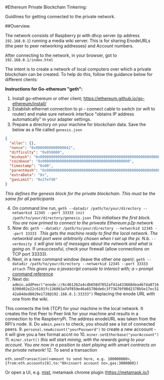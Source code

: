 #Ethereum Private Blockchain Tinkering:

Guidlines for getting connected to the private network.

##Overview.

 The network consists of Raspberry pi with dhcp server (ip address `192.168.0.1`) running a media wiki server. This is for sharing EnodeURLs (the peer to peer networking addresses) and Account numbers.
 
 After connecting to the network, in your browser, got to `192.168.0.1/index.html`
 

The intent is to create a network of local computers over which a private blockchain can be created. To help do this, follow the guidance below for different clients:
 
**Instructions for Go-ethereum "geth":**
 
1. Install go-ethereum or other client; https://ethereum.github.io/go-ethereum/install/
2. Establish ethernet connection to pi - connect cable to switch (or wifi to router) and make sure network interface "obtains IP address automatically" in your adapter settings.
3. Prepare a directory on your machine for blockchain data. Save the below as a file called `genesis.json`

```json
{
  "alloc": {},
  "nonce": "0x0000000000000042",
  "difficulty": "0x050000",
  "mixhash": "0x0000000000000000000000000000000000000000000000000000000000000000",
  "coinbase": "0x0000000000000000000000000000000000000000",
  "timestamp": "0x00",
  "parentHash": "0x0000000000000000000000000000000000000000000000000000000000000000",
  "extraData": "0x",
  "gasLimit": "0x2fefd8"
}
```

*This defines the genesis block for the private blockchain. This must be the same for all participants*

4. On command line run, `geth --datadir /path/to/your/directory --networkid 12345 --port 33333 init /path/to/your/directory/genesis.json`
   *This initialises the first block. You are now primed to connect to the priveate Ethereum p2p network*
5. Now do:
       `geth --datadir /path/to/your/directory --networkid 12345 --port 33333 `
   *This gets the machine ready to find the local network. The networkid and port were arbitrarily chosen when I set up the pi. N.b. `--verbosity 5`  will give lots of messages about the network and what is going on.*
   If unsuccessful, check your firewall (allow connections on TCP port 33333).
6. Next, in a new command window (leave the other one open):
       `geth --datadir /path/to/your/directory --networkid 12345 --port 33333 attach`
  *This gives you a javascript console to interact with; a `>` prompt* [command reference](https://github.com/ethereum/go-ethereum/wiki/JavaScript-Console#management-api-reference)
7. Next do:
       `admin.addPeer("enode://6c461262a4cdb658d7852af41a433668dea467da87168390d02e22c6191fc136063a7df859e46a65786de6c3f73670f00d2378b5e17ec3142a84ded8029e1728@192.168.0.1:33333")`
       Replacing the enode URL with one from the wiki.
       
  This connects the link (TCP) for your machine in the local network. It creates the first Peer to Peer link for your machine and results in a connection to the RaspberryPi. The address enodeURL was taken from the RPi's node.
8. Do `admin.peers` to check, you should see a list of connected peers.
9. `personal.newAccount("yourPassword")` to create a new accoount - it will give you a hex format accnt no
10. `miner.setEtherbase("yourAccount")`
11. `miner.start()`
    *this will start mining, with the rewards going to your account. You are now in a position to start playing with smart contracts on the private network!*
12. To send a transaction

`eth.sendTransaction(<amount to send here, e.g. 100000000>, {from:eth.accounts[0],to:"0X<insert account no>,gas:3000000})`

Or open a UI, e.g. [mist](https://github.com/ethereum/mist/releases), metamask chrome plugin (https://metamask.io/)
